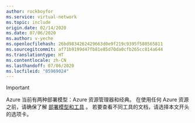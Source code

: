 ```yaml
---
author: rockboyfor
ms.service: virtual-network
ms.topic: include
origin.date: 02/14/2020
ms.date: 07/06/2020
ms.author: v-yeche
ms.openlocfilehash: 26bd9834262429663d0e9f219c9395f580565811
ms.sourcegitcommit: af71b9199d47fb81e85d70da0cfb265cc814a644
ms.translationtype: HT
ms.contentlocale: zh-CN
ms.lasthandoff: 07/06/2020
ms.locfileid: "85969024"
---
```

> [!IMPORTANT]
> Azure 当前有两种部署模型：Azure 资源管理器和经典。 在使用任何 Azure 资源之前，请确保了解 [部署模型和工具](../articles/azure-resource-manager/management/deployment-models.md) 。 若要查看不同工具的文档，请选择本文开头的选项卡。
